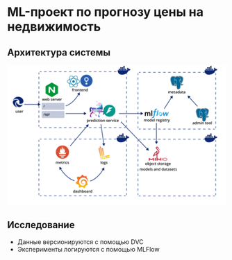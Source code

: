 # ML-проект по прогнозу цены на недвижимость

## Архитектура системы

![Архитектура системы](https://github.com/Daniil-Solo/MLOps-House-Price-Prediction/blob/master/visual/architecture-1.png)

## Исследование

- Данные версионируются с помощью DVC
- Эксперименты логируются с помощью MLFlow



